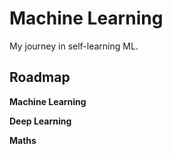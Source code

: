 # Machine Learning
My journey in self-learning ML.

## Roadmap
**Machine Learning**

**Deep Learning**

**Maths**
